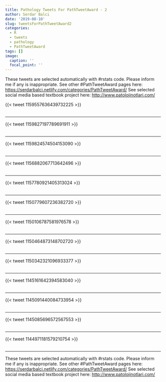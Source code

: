 ```yaml
---
title: Pathology Tweets For PathTweetAward - 2
author: Serdar Balci
date: '2019-08-10'
slug: tweetsForPathTweetAward2
categories:
  - R
  - tweets
  - pathology
  - PathTweetAward
tags: []
image:
  caption: ''
  focal_point: ''
---
```



These tweets are selected automatically with #rstats code. Please inform me if any is inappropriate.
See other #PathTweetAward pages here: https://serdarbalci.netlify.com/categories/PathTweetAward/ 
See selected social media based textbook project here: http://www.patolojinotlari.com/

{{< tweet 1159557636439732225 >}}
<br>
<br>
<hr>
{{< tweet 1159827197789691911 >}}
<br>
<br>
<hr>
{{< tweet 1159824574504153090 >}}
<br>
<br>
<hr>
{{< tweet 1156882067713642496 >}}
<br>
<br>
<hr>
{{< tweet 1157780921405313024 >}}
<br>
<br>
<hr>
{{< tweet 1150779607236382720 >}}
<br>
<br>
<hr>
{{< tweet 1150106787581976578 >}}
<br>
<br>
<hr>
{{< tweet 1150464873148702720 >}}
<br>
<br>
<hr>
{{< tweet 1150342321096933377 >}}
<br>
<br>
<hr>
{{< tweet 1145161642394583040 >}}
<br>
<br>
<hr>
{{< tweet 1145091440084733954 >}}
<br>
<br>
<hr>
{{< tweet 1145085696572567553 >}}
<br>
<br>
<hr>
{{< tweet 1144971181579210754 >}}
<br>
<br>
<hr>


These tweets are selected automatically with #rstats code. Please inform me if any is inappropriate.
See other #PathTweetAward pages here: https://serdarbalci.netlify.com/categories/PathTweetAward/ 
See selected social media based textbook project here: http://www.patolojinotlari.com/
